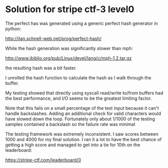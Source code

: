 Solution for stripe ctf-3 level0
================================

The perfect has was generated using a generic perfect hash generator in python:

http://ilan.schnell-web.net/prog/perfect-hash/

While the hash generation was significantly slower than mph:

http://www.ibiblio.org/pub/Linux/devel/lang/c/mph-1.2.tar.gz

the resulting hash was a bit faster.

I unrolled the hash function to calculate the hash as I walk through the buffer.

My testing showed that directly using syscall read/write to/from buffers had the best performance, and I/O seems to be the greatest limiting factor.

Note that this fails on a small percentage of the test input because it can't handle backslashes. Adding an additional check for valid characters would have slowed down the loop. Fortunately only about 1/1000 of the testing samples contained a backslash so the failure rate was minimal

The testing framework was extremely inconsistent. I saw scores between 1000 and 4000 for my final solution. I ran it a lot to have the best chance of getting a high score  and managed to get into a tie for 10th on the leaderboard:

https://stripe-ctf.com/leaderboard/0
